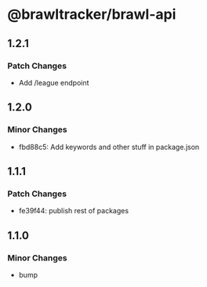 # @brawltracker/brawl-api

## 1.2.1

### Patch Changes

- Add /league endpoint

## 1.2.0

### Minor Changes

- fbd88c5: Add keywords and other stuff in package.json

## 1.1.1

### Patch Changes

- fe39f44: publish rest of packages

## 1.1.0

### Minor Changes

- bump
